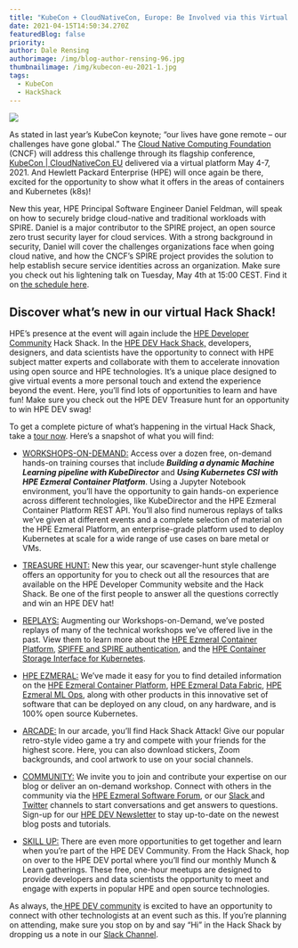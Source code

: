 ```yaml
---
title: "KubeCon + CloudNativeCon, Europe: Be Involved via this Virtual Opportunity"
date: 2021-04-15T14:50:34.270Z
featuredBlog: false
priority: 
author: Dale Rensing
authorimage: /img/blog-author-rensing-96.jpg
thumbnailimage: /img/kubecon-eu-2021-1.jpg
tags:
  - KubeCon
  - HackShack
---
```

![](/img/kubecon-eu-2021-1.jpg)

As stated in last year’s KubeCon keynote; “our lives have gone remote – our challenges have gone global.” The [Cloud Native Computing Foundation](https://www.cncf.io/) (CNCF) will address this challenge through its flagship conference, [KubeCon | CloudNativeCon EU](https://events.linuxfoundation.org/kubecon-cloudnativecon-europe/) delivered via a virtual platform May 4-7, 2021. And Hewlett Packard Enterprise (HPE) will once again be there, excited for the opportunity to show what it offers in the areas of containers and Kubernetes (k8s)!

New this year, HPE Principal Software Engineer Daniel Feldman, will speak on how to securely bridge cloud-native and traditional workloads with SPIRE. Daniel is a major contributor to the SPIRE project, an open source zero trust security layer for cloud services. With a strong background in security, Daniel will cover the challenges organizations face when going cloud native, and how the CNCF’s SPIRE project provides the solution to help establish secure service identities across an organization. Make sure you check out his lightening talk on Tuesday, May 4th at 15:00 CEST. Find it on [the schedule here](https://kccnceu2021.sched.com/event/igUc). 

## Discover what’s new in our virtual Hack Shack!

HPE’s presence at the event will again include the [HPE Developer Community](https://developer.hpe.com/) Hack Shack.[](https://developer.hpe.com/) In the [HPE DEV Hack Shack,](/hackshack/) developers, designers, and data scientists have the opportunity to connect with HPE subject matter experts and collaborate with them to accelerate innovation using open source and HPE technologies. It’s a unique place designed to give virtual events a more personal touch and extend the experience beyond the event. Here, you’ll find lots of opportunities to learn and have fun! Make sure you check out the HPE DEV Treasure hunt for an opportunity to win HPE DEV swag!

To get a complete picture of what’s happening in the virtual Hack Shack, take a [tour now](https://vimeo.com/444872340). Here’s a snapshot of what you will find:

* [WORKSHOPS-ON-DEMAND:](/hackshack/workshops)  Access over a dozen free, on-demand hands-on training courses that include ***Building a dynamic Machine Learning pipeline with KubeDirector*** and ***Using Kubernetes CSI with HPE Ezmeral Container Platform***. Using a Jupyter Notebook environment, you’ll have the opportunity to gain hands-on experience across different technologies, like KubeDirector and the HPE Ezmeral Container Platform REST API. You’ll also find numerous replays of talks we’ve given at different events and a complete selection of material on the HPE Ezmeral Platform, an enterprise-grade platform used to deploy Kubernetes at scale for a wide range of use cases on bare metal or VMs.


* [TREASURE HUNT:](/hackshack/arcade) New this year, our scavenger-hunt style challenge offers an opportunity for you to check out all the resources that are available on the HPE Developer Community website and the Hack Shack. Be one of the first people to answer all the questions correctly and win an HPE DEV hat!


* [REPLAYS:](/hackshack/replays) Augmenting our Workshops-on-Demand, we’ve posted replays of many of the technical workshops we’ve offered live in the past. View them to learn more about the [HPE Ezmeral Container Platform](/hackshack/replays/1), [SPIFFE and SPIRE authentication](/hackshack/replays/5), and the [HPE Container Storage Interface for Kubernetes](/hackshack/replays/2).


* [HPE EZMERAL:](/hackshack/ezmeral) We’ve made it easy for you to find detailed information on the [HPE Ezmeral Container Platform](https://developer.hpe.com/platform/hpe-ezmeral-container-platform/home), [HPE Ezmeral Data Fabric](https://developer.hpe.com/platform/hpe-ezmeral-data-fabric/home), [HPE Ezmeral ML Ops](https://www.hpe.com/us/en/solutions/machine-learning-operations.html), along with other products in this innovative set of software that can be deployed on any cloud, on any hardware, and is 100% open source Kubernetes.


* [ARCADE:](/hackshack/arcade)  In our arcade, you’ll find Hack Shack Attack! Give our popular retro-style video game a try and compete with your friends for the highest score. Here, you can also download stickers, Zoom backgrounds, and cool artwork to use on your social channels.


* [COMMUNITY:](/hackshack/community)  We invite you to join and contribute your expertise on our blog or deliver an on-demand workshop. Connect with others in the community via the [HPE Ezmeral Software Forum](https://community.hpe.com/t5/HPE-Ezmeral-Software-platform/bd-p/ezmeral-software-platform#.YGzDjuhKg2w), or our [Slack ](https://slack.hpedev.io/)and [Twitter](https://twitter.com/HPE_Developer) channels to start conversations and get answers to questions. Sign-up for our [HPE DEV Newsletter](https://developer.hpe.com/newsletter-signup) to stay up-to-date on the newest blog posts and tutorials. 


* [SKILL UP:](https://developer.hpe.com/skillup) There are even more opportunities to get together and learn when you’re part of the HPE DEV Community. From the Hack Shack, hop on over to the HPE DEV portal where you’ll find our monthly Munch & Learn gatherings. These free, one-hour meetups are designed to provide developers and data scientists the opportunity to meet and engage with experts in popular HPE and open source technologies.

As always, the[ HPE DEV community](https://developer.hpe.com/community) is excited to have an opportunity to connect with other technologists at an event such as this. If you’re planning on attending, make sure you stop on by and say “Hi” in the Hack Shack by dropping us a note in our [Slack Channel](https://slack.hpedev.io/).
